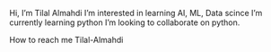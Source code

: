 Hi, I’m Tilal Almahdi
I’m interested in learning AI, ML, Data scince 
I’m currently learning python
I’m looking to collaborate on python.

How to reach me Tilal-Almahdi

<!---
Tilal-Almahdi/Tilal-Almahdi is a ✨ special ✨ repository because its `README.md` (this file) appears on your GitHub profile.
You can click the Preview link to take a look at your changes.
--->
